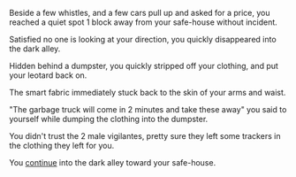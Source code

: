 Beside a few whistles, and a few cars pull up and asked for a price, you reached a quiet spot 1 block away from your safe-house without incident.

Satisfied no one is looking at your direction, you quickly disappeared into the dark alley.

Hidden behind a dumpster, you quickly stripped off your clothing, and put your leotard back on.

The smart fabric immediately stuck back to the skin of your arms and waist.

"The garbage truck will come in 2 minutes and take these away" you said to yourself while dumping the clothing into the dumpster.

You didn't trust the 2 male vigilantes, pretty sure they left some trackers in the clothing they left for you.

You [continue](../../darkalley/darkalley.md) into the dark alley toward your safe-house.
